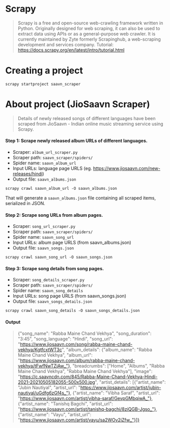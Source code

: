 # Scrapy
> Scrapy is a free and open-source web-crawling framework written in Python. Originally designed for web scraping, it can also be used to extract data using APIs or as a general-purpose web crawler. It is currently maintained by Zyte formerly Scrapinghub, a web-scraping development and services company.
Tutorial: https://docs.scrapy.org/en/latest/intro/tutorial.html

# Creating a project
```
scrapy startproject saavn_scraper
```

# About project (JioSaavn Scraper)
> Details of newly released songs of different languages have been scraped from JioSaavn - Indian online music streaming service using Scrapy.
#### Step 1: Scrape newly released album URLs of different languages.
* Scraper: `album_url_scraper.py`
* Scraper path: `saavn_scraper/spiders/`
* Spider name: `saavn_album_url`
* Input URLs: language page URLS (eg. https://www.jiosaavn.com/new-releases/hindi)
* Output file: `saavn_albums.json`
```
scrapy crawl saavn_album_url -O saavn_albums.json
```
That will generate a `saavn_albums.json` file containing all scraped items, serialized in JSON.
#### Step 2: Scrape song URLs from album pages.
* Scraper: `song_url_scraper.py`
* Scraper path: `saavn_scraper/spiders/`
* Spider name: `saavn_song_url`
* Input URLs: album page URLS (from saavn_albums.json)
* Output file: `saavn_songs.json`
```
scrapy crawl saavn_song_url -O saavn_songs.json
```
#### Step 3: Scrape song details from song pages.
* Scraper: `song_details_scraper.py`
* Scraper path: `saavn_scraper/spiders/`
* Spider name: `saavn_song_details`
* Input URLs: song page URLS (from saavn_songs.json)
* Output file: `saavn_songs_details.json`
```
scrapy crawl saavn_song_details -O saavn_songs_details.json
```

#### Output
> {"song_name": "Rabba Maine Chand Vekhya", "song_duration": "3:45", "song_language": "Hindi", "song_url": "https://www.jiosaavn.com/song/rabba-maine-chand-vekhya/KgtfcxtWT3c", "album_details": {"album_name": "Rabba Maine Chand Vekhya", "album_url": "https://www.jiosaavn.com/album/rabba-maine-chand-vekhya/tFwfNwTZjAw_"}, "breadcrumbs": ["Home", "Albums", "Rabba Maine Chand Vekhya", "Rabba Maine Chand Vekhya"], "image": "https://c.saavncdn.com/845/Rabba-Maine-Chand-Vekhya-Hindi-2021-20210505182055-500x500.jpg", "artist_details": [{"artist_name": "Jubin Nautiyal", "artist_url": "https://www.jiosaavn.com/artist/jubin-nautiyal/uGdfg6zGf4s_"}, {"artist_name": "Vibha Saraf", "artist_url": "https://www.jiosaavn.com/artist/vibha-saraf/GevpGMbqiwA_"}, {"artist_name": "Tanishq Bagchi", "artist_url": "https://www.jiosaavn.com/artist/tanishq-bagchi/8ziQGB-Jgso_"}, {"artist_name": "Vayu", "artist_url": "https://www.jiosaavn.com/artist/vayu/sa2WOv2iZfw_"}]}
